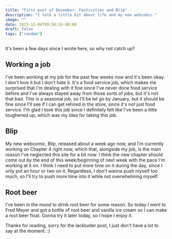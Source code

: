 ```yaml
---
title: "First post of December: Festivities and Blip"
description: "I talk a little bit about life and my new webcomic."
image: ""
date: 2023-12-04T09:50:59-08:00
draft: false
tags: ["random"]
---
```


It's been a few days since I wrote here, so why not catch up?

## Working a job

I've been working at my job for the past few weeks now and it's been okay. I don't love it but I don't hate it. It's a food service job, which makes me surprised that I'm dealing with it fine since I've never done food service before and I've always stayed away from those sorts of jobs, but it's not that bad. This is a seasonal job, so I'll be let go by January, but it should be fine since I'll see if I can get rehired in the store, since it's not just food service. I'm glad I took this job since I definitely felt like I've been a little toughened up, which was my idea for taking this job. 

## Blip

My new webcomic, Blip, released about a week ago now, and I'm currently working on Chapter 4 right now, which that, alongside my job, is the main reason I've neglected this site for a bit now. I think the new chapter should come out by the end of this week/beginning of next week with the pace I'm working at it on. I think I need to put more time on it during the day, since I only put an hour or two on it. Regardless, I don't wanna push myself too much, so I'll try to push more time into it while not overwhelming myself. 

## Root beer

I've been in the mood to drink root beer for some reason. So today I went to Fred Meyer and got a bottle of root beer and vanilla ice cream so I can make a root beer float. Gonna try it later today, so I hope I enjoy it.

Thanks for reading, sorry for the lackluster post, I just don't have a lot to say at the moment. :)